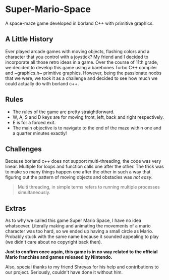 # Super-Mario-Space
A space-maze game developed in borland C++ with primitive graphics.  

## A Little History
Ever played arcade games with moving objects, flashing colors and a character that you control with a joystick? My friend and I
decided to incorporate all those retro ideas in a game.
Over the course of 11th grade, we decided to develop this game using a barebones Turbo C++ compiler and ~graphics.h~ primitive graphics.
However, being the passionate noobs that we were, we took it as a challenge and decided to see how much we could actually do with borland c++.

## Rules
- The rules of the game are pretty straightforward.
- W, A, S and D keys are for moving front, left, back and right respectively.
- E is for a forced exit.
- The main objective is to navigate to the end of the maze within one and a quarter minutes exactly!

## Challenges
Because borland c++ does not support multi-threading, the code was very linear. Multiple for loops and function calls one after the other.
The trick was to make so many things happen one after the other in such a way that figuring out the pattern of moving objects and obstacles
was *not easy*.
> Multi threading, in simple terms refers to running multiple processes simultaneously.

## Extras
As to why we called this game Super Mario Space, I have no idea whatsoever. Literally making and animating the movements of a mario character
was too hard, so we ended up having a small circle as Mario. Probably stuck with the same name because it sounded appealing to play (we didn't care about no copyright back then).

**Just to confirm once again, this game is in no way related to the official Mario franchise and games released by Nintendo.**

Also, special thanks to my friend Shreyas for his help and contributions to our project. Seriously, couldn't have done it without him.
